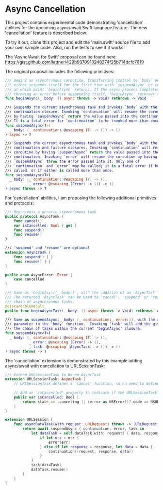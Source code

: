 # Async Cancellation

This project contains experimental code demonstrating 'cancellation' abilities for the upcoming async/await Swift language feature.  The new 'cancellation' feature is described below.

To try it out, clone this project and edit the 'main.swift' source file to add your own sample code.  Also, run the tests to see if it works!

The 'Async/Await for Swift' proposal can be found here: https://gist.github.com/lattner/429b9070918248274f25b714dcfc7619

The original proposal includes the following primitives:

```swift
/// Begins an asynchronous coroutine, transferring control to `body` until it
/// either suspends itself for the first time with `suspendAsync` or completes,
/// at which point `beginAsync` returns. If the async process completes by
/// throwing an error before suspending itself, `beginAsync` rethrows the error.
func beginAsync(_ body: () async throws -> Void) rethrows -> Void

/// Suspends the current asynchronous task and invokes `body` with the task's
/// continuation closure. Invoking `continuation` will resume the coroutine
/// by having `suspendAsync` return the value passed into the continuation.
/// It is a fatal error for `continuation` to be invoked more than once.
func suspendAsync<T>(
  _ body: (_ continuation: @escaping (T) -> ()) -> ()
) async -> T

/// Suspends the current asynchronous task and invokes `body` with the task's
/// continuation and failure closures. Invoking `continuation` will resume the
/// coroutine by having `suspendAsync` return the value passed into the
/// continuation. Invoking `error` will resume the coroutine by having
/// `suspendAsync` throw the error passed into it. Only one of
/// `continuation` and `error` may be called; it is a fatal error if both are
/// called, or if either is called more than once.
func suspendAsync<T>(
  _ body: (_ continuation: @escaping (T) -> (),
           _ error: @escaping (Error) -> ()) -> ()
) async throws -> T
```

For 'cancellation' abilities, I am proposing the following additional primitives and protocols:

```swift
/// Represents a generic asynchronous task
public protocol AsyncTask {
    func cancel()
    var isCancelled: Bool { get }
    func suspend()
    func resume()
}

/// 'suspend' and 'resume' are optional
extension AsyncTask {
    func suspend() { }
    func resume() { }
}

public enum AsyncError: Error {
    case cancelled
}

/// Same as 'beginAsync(_ body:)', with the addition of an 'AsyncTask' return value.
/// The returned 'AsyncTask' can be used to 'cancel', 'suspend' or 'resume' the enclosed
/// chain of asynchronous tasks.
@discardableResult
public func beginAsyncTask(_ body: () async throws -> Void) rethrows -> AsyncTask

/// Same as suspendAsync(_ body: (_ continuation:_ error:)), with the addition of a 'task'
/// parameter to the 'body' function.  Invoking 'task' will add the given 'AsyncTask' to
/// the chain of tasks within the current 'beginAsync' closure.
func suspendAsync<T>(
  _ body: (_ continuation: @escaping (T) -> (),
           _ error: @escaping (Error) -> (),
           _ task: @escaping (AsyncTask) -> ()) -> ()
) async throws -> T
```

The 'cancellation' extension is demonstrated by this example adding async/await with cancellation to URLSessionTask:

```swift
/// Extend URLSessionTask to be an AsyncTask
extension URLSessionTask: AsyncTask {
    // URLSessionTask defines a 'cancel' function, so no need to define one here
    
    // Add an 'isCancelled' property to indicate if the URLSessionTask has been successfully cancelled
    public var isCancelled: Bool {
        return state == .canceling || (error as NSError?)?.code == NSURLErrorCancelled
    }
}

extension URLSession {
    func asyncDataTask(with request: URLRequest) throws -> (URLRequest, URLResponse, Data) {
        return await suspendAsync { continuation, error, task in
            let dataTask = self.dataTask(with: request) { data, response, err in
                if let err = err {
                    error(err)
                } else if let response = response, let data = data {
                    continuation((request, response, data))
                }
            }
            task(dataTask)
            dataTask.resume()
        }
    }
}
```
